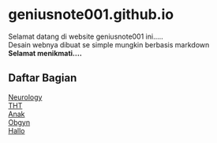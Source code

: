 # geniusnote001.github.io
Selamat datang di website geniusnote001 ini.....<br>
Desain webnya dibuat se simple mungkin berbasis markdown<br>
<b>Selamat menikmati....</b><br>
## Daftar Bagian
[Neurology](Neurology.md)<br>
[THT](THT.md)<br>
[Anak](Anak.md)<br>
[Obgyn](Obgyn.md)<br>
[Hallo](74-Typhoid-and-Paratyphoid-_Enteric_-Fever.html)


